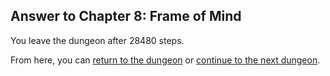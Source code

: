 ## Answer to Chapter 8: Frame of Mind

You leave the dungeon after 28480 steps.

From here, you can [return to the dungeon](../../../chapters/08/frame-of-mind.md) or [continue to the next dungeon](../../../chapters/09/grain-of-truth.md).
